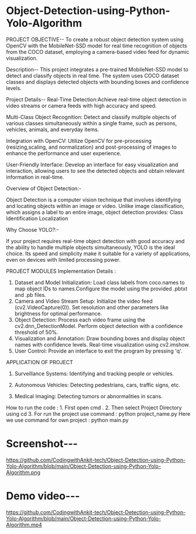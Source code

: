 # Object-Detection-using-Python-Yolo-Algorithm
PROJECT OBJECTIVE--
To create a robust object detection system using OpenCV with the MobileNet-SSD  model for real time recognition of objects from the COCO dataset, employing a  camera-based video feed for dynamic visualization.

Description--
This project integrates a pre-trained  MobileNet-SSD model to detect and  classify objects in real time. The system  uses COCO dataset classes and displays  detected objects with bounding boxes and confidence levels.

Project Details--
Real-Time Detection:Achieve real-time object detection in video streams or camera feeds with high accuracy and speed.

Multi-Class Object Recognition:  Detect and classify multiple objects of  various classes simultaneously within a single frame, such as persons,  vehicles, animals, and everyday items.

Integration with OpenCV:  Utilize OpenCV for pre-processing (resizing,scaling, and normalization) and post-processing of images to enhance the performance and user experience.

User-Friendly Interface: Develop an interface for easy visualization and  interaction, allowing users to see the detected objects and obtain relevant information in real-time.

Overview of Object Detection:-

Object Detection is a computer vision technique that involves identifying and  locating objects within an image or video. Unlike image classification, which assigns a label to an entire image, object detection provides:
Class Identification
Localization

Why Choose YOLO?:-

If your project requires real-time object detection with good accuracy and the ability to handle multiple objects simultaneously, YOLO is the ideal choice. Its speed and simplicity make it suitable for a variety of applications, even on devices with limited processing power.

PROJECT MODULES 
Implementation Details :

1. Dataset and Model Initialization:  Load class labels from coco.names to map object IDs to names.Configure the model using the provided .pbtxt and .pb files.
2. Camera and Video Stream Setup: Initialize the video feed (cv2.VideoCapture(0)). Set resolution and other parameters like brightness for optimal  performance.
3. Object Detection: Process each video frame using the cv2.dnn_DetectionModel. Perform object detection with a confidence threshold of 50%.
4. Visualization and Annotation: Draw bounding boxes and display object names with confidence levels. Real-time visualization using cv2.imshow.
5. User Control: Provide an interface to exit the program by pressing 'q'.
   

APPLICATION OF PROJECT  
1. Surveillance Systems: Identifying and tracking people or vehicles.

2. Autonomous Vehicles: Detecting pedestrians, cars, traffic signs, etc.

3. Medical Imaging: Detecting tumors or abnormalities in scans.


How to run the code :
      1. First open cmd . 
       2. Then select Project Directory  using cd
       3. For run the project use command :
	python project_name.py
          Here we use command for own project :
	python main.py

# Screenshot---
https://github.com/CodingwithAnkit-tech/Object-Detection-using-Python-Yolo-Algorithm/blob/main/Object-Detection-using-Python-Yolo-Algorithm.png

# Demo video---  
https://github.com/CodingwithAnkit-tech/Object-Detection-using-Python-Yolo-Algorithm/blob/main/Object-Detection-using-Python-Yolo-Algorithm.mp4






 




